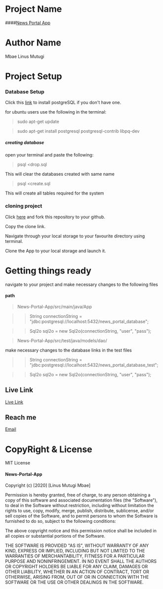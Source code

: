 # Project Name
####[News Portal App](https://github.com/linusmbae/News-Portal-App.git)
# Author Name
Mbae Linus Mutugi

# Project Setup
### Database Setup
Click this [link](https://www.postgresql.org/download/) to install postgreSQL if you don't have one.

for ubuntu users use the following in the terminal:

> sudo apt-get update

> sudo apt-get install postgresql postgresql-contrib libpq-dev


 ##### creating database
open your terminal and paste the following:
> psql <drop.sql 

This will clear the databases created with same name

> psql <create.sql

This will create all tables required for the system

### cloning project

Click [here](https://github.com/linusmbae/News-Portal-App.git) and fork this repository to your github.

Copy the clone link.

Navigate through your local storage to your favourite directory using terminal.

Clone the App to your local storage and launch it.
 
 
 # Getting things ready
 navigate to your project and make necessary changes to the following files
 #### path
 > News-Portal-App/src/main/java/App

>>  String connectionString = "jdbc:postgresql://localhost:5432/news_portal_database";

>>  Sql2o sql2o = new Sql2o(connectionString, "user", "pass");

> News-Portal-App/src/test/java/models/dao/

make necessary changes to the database links in the test files

>>  String connectionString = "jdbc:postgresql://localhost:5432/news_portal_database_test";

>>  Sql2o sql2o = new Sql2o(connectionString, "user", "pass");

 ## Live Link
 [Live Link]()
 
## Reach me
[Email](linusmutugi5178@gmail.com) 

# CopyRight & License
MIT License

#### News-Portal-App

Copyright (c) [2020] [Linus Mutugi Mbae]

Permission is hereby granted, free of charge, to any person obtaining a copy
of this software and associated documentation files (the "Software"), to deal
in the Software without restriction, including without limitation the rights
to use, copy, modify, merge, publish, distribute, sublicense, and/or sell
copies of the Software, and to permit persons to whom the Software is
furnished to do so, subject to the following conditions:

The above copyright notice and this permission notice shall be included in all
copies or substantial portions of the Software.

THE SOFTWARE IS PROVIDED "AS IS", WITHOUT WARRANTY OF ANY KIND, EXPRESS OR
IMPLIED, INCLUDING BUT NOT LIMITED TO THE WARRANTIES OF MERCHANTABILITY,
FITNESS FOR A PARTICULAR PURPOSE AND NONINFRINGEMENT. IN NO EVENT SHALL THE
AUTHORS OR COPYRIGHT HOLDERS BE LIABLE FOR ANY CLAIM, DAMAGES OR OTHER
LIABILITY, WHETHER IN AN ACTION OF CONTRACT, TORT OR OTHERWISE, ARISING FROM,
OUT OF OR IN CONNECTION WITH THE SOFTWARE OR THE USE OR OTHER DEALINGS IN THE
SOFTWARE.
